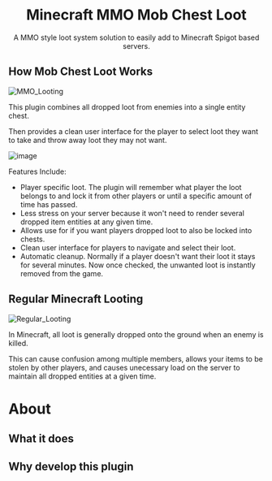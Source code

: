 <div align="center">
  
# Minecraft MMO Mob Chest Loot

A MMO style loot system solution to easily add to Minecraft Spigot based servers. 

</div>

## How Mob Chest Loot Works

![MMO_Looting](https://github.com/KeithEvansK/Minecraft-Mob-Chest-Loot/assets/99915276/6d66199f-4000-40f8-8abb-d424463abb8c)

This plugin combines all dropped loot from enemies into a single entity chest. 

Then provides a clean user interface for the player to select loot they want to take and throw away loot they may not want. 

![image](https://github.com/KeithEvansK/Minecraft-Mob-Chest-Loot/assets/99915276/3ccf4090-ff74-4e1c-8799-e3925642a9df)


Features Include: 
 - Player specific loot. The plugin will remember what player the loot belongs to and lock it from other players or until a specific amount of time has passed.
 - Less stress on your server because it won't need to render several dropped item entities at any given time.
 - Allows use for if you want players dropped loot to also be locked into chests.
 - Clean user interface for players to navigate and select their loot.
 - Automatic cleanup. Normally if a player doesn't want their loot it stays for several minutes. Now once checked, the unwanted loot is instantly removed from the game. 

## Regular Minecraft Looting

![Regular_Looting](https://github.com/KeithEvansK/Minecraft-Mob-Chest-Loot/assets/99915276/c62d440c-54b8-4778-abed-8feea98d5306)

In Minecraft, all loot is generally dropped onto the ground when an enemy is killed. 

This can cause confusion among multiple members, allows your items to be stolen by other players, and causes unecessary load on the server to maintain all dropped entities at a given time. 







# About

## What it does


## Why develop this plugin


